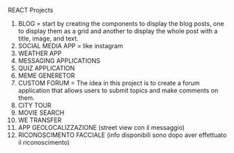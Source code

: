 REACT Projects

1.	 BLOG = start by creating the components to display the blog posts, one to display them as a grid and another to display the whole post with a title, image, and text.
2.	 SOCIAL MEDIA APP = like instagram
3.	 WEATHER APP
4.	 MESSAGING APPLICATIONS
5.	 QUIZ APPLICATION
6.	 MEME GENERETOR
7.	 CUSTOM FORUM = The idea in this project is to create a forum application that allows users to submit topics and make comments on them.
8.	 CITY TOUR
9.	 MOVIE SEARCH
10.	 WE TRANSFER
11.	 APP GEOLOCALIZZAZIONE (street view con il messaggio)
12.	 RICONOSCIMENTO FACCIALE (info disponibili sono dopo aver effettuato il riconoscimento)

